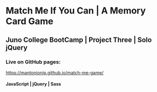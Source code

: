# Match Me If You Can | A Memory Card Game 

## Juno College BootCamp | Project Three | Solo jQuery 

### Live on GitHub pages:
https://mantonionip.github.io/match-me-game/

#### JavaScript | jQuery | Sass
